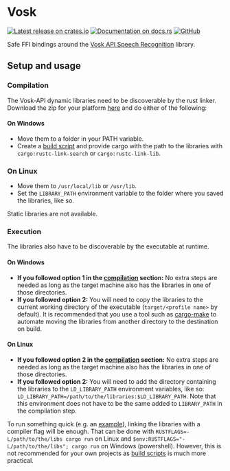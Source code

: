 # Vosk

[![Latest release on crates.io](https://img.shields.io/crates/v/vosk.svg)](https://crates.io/crates/vosk)
[![Documentation on docs.rs](https://docs.rs/vosk/badge.svg)](https://docs.rs/vosk)
[![GitHub](https://img.shields.io/github/license/Bear-03/vosk-rs)](https://github.com/Bear-03/vosk-rs)

Safe FFI bindings around the [Vosk API Speech Recognition](https://github.com/alphacep/vosk-api) library.

## Setup and usage

### Compilation

The Vosk-API dynamic libraries need to be discoverable by the rust linker. Download the zip for your platform
[here](https://github.com/alphacep/vosk-api/releases) and do either of the following:

#### On Windows

-   Move them to a folder in your PATH variable.
-   Create a [build script][build-script-explanation] and
    provide cargo with the path to the libraries with `cargo:rustc-link-search` or `cargo:rustc-link-lib`.

### On Linux

-   Move them to `/usr/local/lib` or `/usr/lib`.
-   Set the `LIBRARY_PATH` environment variable to the folder where you saved the libraries, like so.

Static libraries are not available.

### Execution

The libraries also have to be discoverable by the executable at runtime. 

#### On Windows

-   **If you followed option 1 in the [compilation](#on-windows) section:** No extra steps are needed as long as
    the target machine also has the libraries in one of those directories.
-   **If you followed option 2:** You will need to copy the libraries to the current working directory
    of the executable (`target/<profile name>` by default). It is recommended that you use a tool
    such as [cargo-make](https://sagiegurari.github.io/cargo-make/) to automate moving the libraries
    from another directory to the destination on build.

#### On Linux

-   **If you followed option 2 in the [compilation](#on-linux) section:** No extra steps are needed as long as the
    target machine also has the libraries in one of those directories.
-   **If you followed option 2:** You will need to add the directory containing the libraries to the
    `LD_LIBRARY_PATH` environment variables, like so: `LD_LIBRARY_PATH=/path/to/the/libraries:$LD_LIBRARY_PATH`.
    Note that this environment does not have to be the same added to `LIBRARY_PATH` in the compilation step.


To run something quick (e.g. an [example](vosk/examples/)), linking the libraries with a compiler flag will be enough.
That can be done with `RUSTFLAGS=-L/path/to/the/libs cargo run` on Linux and
`$env:RUSTFLAGS="-L/path/to/the/libs"; cargo run` on Windows (powershell). However, this is not recommended for your own
projects as [build scripts][build-script-explanation] is much more practical.

[build-script-explanation]: https://doc.rust-lang.org/cargo/reference/build-scripts.html
